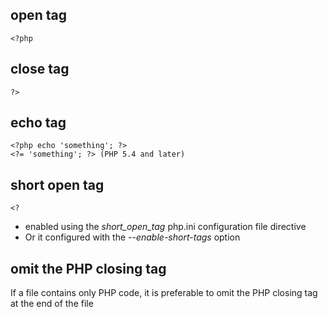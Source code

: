 ## open tag
```
<?php
```

## close tag
```
?>
```

## echo tag
```
<?php echo 'something'; ?>
<?= 'something'; ?> (PHP 5.4 and later)
```

## short open tag
```
<? 
```
- enabled using the *short_open_tag* php.ini configuration file directive
- Or it configured with the *--enable-short-tags* option

## omit the PHP closing tag
If a file contains only PHP code, it is preferable to omit the PHP closing tag at the end of the file